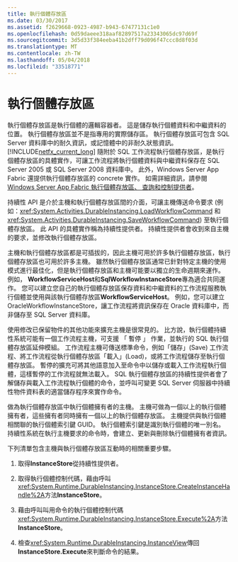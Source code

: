 ```yaml
---
title: 執行個體存放區
ms.date: 03/30/2017
ms.assetid: f2629668-0923-4987-b943-67477131c1e0
ms.openlocfilehash: 0d59daeee318aaf82897517a23343065dc97d69f
ms.sourcegitcommit: 3d5d33f384eeba41b2dff79d096f47ccc8d8f03d
ms.translationtype: MT
ms.contentlocale: zh-TW
ms.lasthandoff: 05/04/2018
ms.locfileid: "33518771"
---
```

# <a name="instance-stores"></a>執行個體存放區
執行個體存放區是執行個體的邏輯容器者。 這是儲存執行個體資料和中繼資料的位置。 執行個體存放區並不是指專用的實際儲存區。 執行個體存放區可包含 SQL Server 資料庫中的耐久資訊，或記憶體中的非耐久狀態資訊。 [!INCLUDE[netfx_current_long](../../../includes/netfx-current-long-md.md)] 隨附於 SQL 工作流程執行個體存放區，是執行個體存放區的具體實作，可讓工作流程將執行個體資料與中繼資料保存在 SQL Server 2005 或 SQL Server 2008 資料庫中。 此外，Windows Server App Fabric 還提供執行個體存放區的 concrete 實作。 如需詳細資訊，請參閱[Windows Server App Fabric 執行個體存放區、 查詢和控制提供者](http://go.microsoft.com/fwlink/?LinkID=201201&clcid=0x409)。  
  
 持續性 API 是介於主機和執行個體存放區間的介面，可讓主機傳送命令要求 (例如：<xref:System.Activities.DurableInstancing.LoadWorkflowCommand> 和 <xref:System.Activities.DurableInstancing.SaveWorkflowCommand>) 至執行個體存放區。 此 API 的具體實作稱為持續性提供者。 持續性提供者會收到來自主機的要求，並修改執行個體存放區。  
  
 主機和執行個體存放區都是可插拔的，因此主機可用於許多執行個體存放區，執行個體存放區也可用於許多主機。 雖然執行個體存放區通常已針對特定主機的使用模式進行最佳化，但是執行個體存放區和主機可能要以獨立的生命週期來運作。 例如， **WorkflowServiceHost**和**SqlWorkflowInstanceStore**專為適合共同運作。 您可以建立您自己的執行個體存放區保存資料和中繼資料的工作流程服務執行個體並使用與該執行個體存放區**WorkflowServiceHost**。 例如，您可以建立 OracleWorkflowInstanceStore，讓工作流程將資訊保存在 Oracle 資料庫中，而非儲存至 SQL Server 資料庫。  
  
 使用修改已保留物件的其他功能來擴充主機是很常見的。 比方說，執行個體持續性系統可能有一個工作流程主機，可支援 「 暫停 」 作業，並執行的 SQL 執行個體存放區延伸模組。  工作流程主機可傳送標準命令，例如「儲存」(Save) 工作流程、將工作流程從執行個體存放區「載入」(Load)，或將工作流程儲存至執行個體存放區。 暫停的擴充可將其他語意加入至命令中以儲存或載入工作流程執行個體，這樣暫停的工作流程就無法載入。 SQL 執行個體存放區的持續性提供者會了解儲存與載入工作流程執行個體的命令，並呼叫可變更 SQL Server 伺服器中持續性物件資料表的適當儲存程序來實作命令。  
  
 做為執行個體存放區中執行個體擁有者的主機。 主機可做為一個以上的執行個體擁有者，這些擁有者同時擁有一個以上的執行個體存放區。 主機提供與執行個體相關聯的執行個體索引鍵 GUID。 執行個體索引鍵是識別執行個體的唯一別名。 持續性系統在執行主機要求的命令時，會建立、更新與刪除執行個體擁有者資訊。  
  
 下列清單包含主機與執行個體存放區互動時的相關重要步驟。  
  
1.  取得**InstanceStore**從持續性提供者。  

2.  取得執行個體控制代碼，藉由呼叫<xref:System.Runtime.DurableInstancing.InstanceStore.CreateInstanceHandle%2A>方法**InstanceStore**。  
  
3.  藉由呼叫叫用命令的執行個體控制代碼<xref:System.Runtime.DurableInstancing.InstanceStore.Execute%2A>方法**InstanceStore**。  
  
4.  檢查<xref:System.Runtime.DurableInstancing.InstanceView>傳回**InstanceStore.Execute**來判斷命令的結果。
